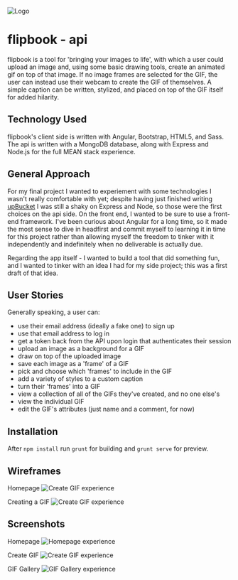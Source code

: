 ![Logo](app/images/logo.png?raw=true)

# flipbook - api

flipbook is a tool for 'bringing your images to life', with which a user could
upload an image and, using some basic drawing tools, create an animated gif
on top of that image. If no image frames are selected for the GIF, the user can
instead use their webcam to create the GIF of themselves. A simple caption can
be written, stylized, and placed on top of the GIF itself for added hilarity.

## Technology Used

flipbook's client side is written with Angular, Bootstrap, HTML5, and Sass. The
api is written with a MongoDB database, along with Express and Node.js for the
full MEAN stack experience.

## General Approach

For my final project I wanted to experiement with some technologies I wasn't
really comfortable with yet; despite having just finished writing
[upBucket](http://apalmer0.github.io/upbucket-client/index.html) I was still a
shaky on Express and Node, so those were the first choices on the api
side. On the front end, I wanted to be sure to use a front-end framework. I've
been curious about Angular for a long time, so it made the most sense to dive in
headfirst and commit myself to learning it in time for this project rather than
allowing myself the freedom to tinker with it independently and indefinitely
when no deliverable is actually due.

Regarding the app itself - I wanted to build a tool that did something fun, and
I wanted to tinker with an idea I had for my side project; this was a first
draft of that idea.

## User Stories

Generally speaking, a user can:

-   use their email address (ideally a fake one) to sign up
-   use that email address to log in
-   get a token back from the API upon login that authenticates their session
-   upload an image as a background for a GIF
-   draw on top of the uploaded image
-   save each image as a 'frame' of a GIF
-   pick and choose which 'frames' to include in the GIF
-   add a variety of styles to a custom caption
-   turn their 'frames' into a GIF
-   view a collection of all of the GIFs they've created, and no one else's
-   view the individual GIF
-   edit the GIF's attributes (just name and a comment, for now)

## Installation

After `npm install` run `grunt` for building and `grunt serve` for preview.

## Wireframes

Homepage
![Create GIF experience](app/images/homepage.JPG?raw=true)

Creating a GIF
![Create GIF experience](app/images/create_gif.JPG?raw=true)

## Screenshots

Homepage
![Homepage experience](app/images/homepage_screenshot.png?raw=true)

Create GIF
![Create GIF experience](app/images/create_screenshot.png?raw=true)

GIF Gallery
![GIF Gallery experience](app/images/gallery_screenshot.png?raw=true)

